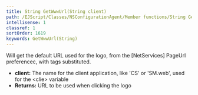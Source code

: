 ```yaml
---
title: String GetWwwUrl(String client)
path: /EJScript/Classes/NSConfigurationAgent/Member functions/String GetWwwUrl(String p_0)
intellisense: 1
classref: 1
sortOrder: 1619
keywords: GetWwwUrl(String)
---
```



Will get the default URL used for the logo, from the [NetServices] PageUrl preferencec, with tags substituted.



* **client:** The name for the client application, like 'CS' or 'SM.web', used for the \<clie> variable
* **Returns:** URL to be used when clicking the logo



